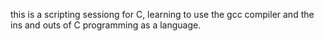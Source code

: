 this is a scripting sessiong for C, learning to use the gcc compiler and the ins and outs of C programming as a language.
